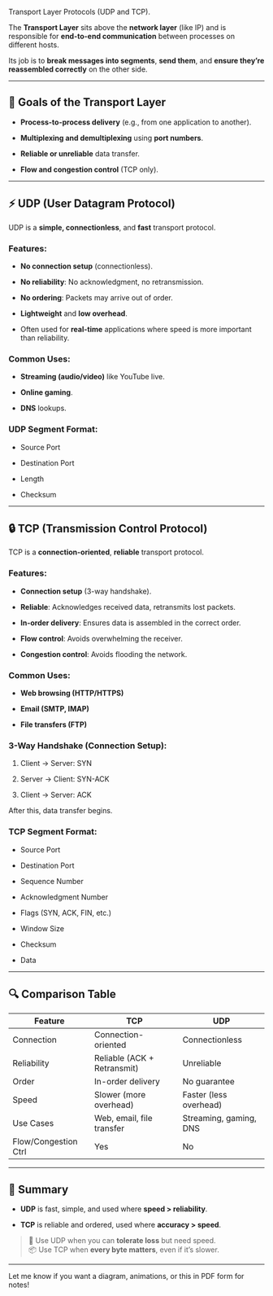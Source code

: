 Transport Layer Protocols (UDP and TCP).




The **Transport Layer** sits above the **network layer** (like IP) and is responsible for **end-to-end communication** between processes on different hosts.

Its job is to **break messages into segments**, **send them**, and **ensure they’re reassembled correctly** on the other side.

---

## 🎯 Goals of the Transport Layer

- **Process-to-process delivery** (e.g., from one application to another).
    
- **Multiplexing and demultiplexing** using **port numbers**.
    
- **Reliable or unreliable** data transfer.
    
- **Flow and congestion control** (TCP only).
    

---

## ⚡ UDP (User Datagram Protocol)

UDP is a **simple, connectionless**, and **fast** transport protocol.

### Features:

- **No connection setup** (connectionless).
    
- **No reliability**: No acknowledgment, no retransmission.
    
- **No ordering**: Packets may arrive out of order.
    
- **Lightweight** and **low overhead**.
    
- Often used for **real-time** applications where speed is more important than reliability.
    

### Common Uses:

- **Streaming (audio/video)** like YouTube live.
    
- **Online gaming**.
    
- **DNS** lookups.
    

### UDP Segment Format:

- Source Port
    
- Destination Port
    
- Length
    
- Checksum
    

---

## 🔒 TCP (Transmission Control Protocol)

TCP is a **connection-oriented**, **reliable** transport protocol.

### Features:

- **Connection setup** (3-way handshake).
    
- **Reliable**: Acknowledges received data, retransmits lost packets.
    
- **In-order delivery**: Ensures data is assembled in the correct order.
    
- **Flow control**: Avoids overwhelming the receiver.
    
- **Congestion control**: Avoids flooding the network.
    

### Common Uses:

- **Web browsing (HTTP/HTTPS)**
    
- **Email (SMTP, IMAP)**
    
- **File transfers (FTP)**
    

### 3-Way Handshake (Connection Setup):

1. Client → Server: SYN
    
2. Server → Client: SYN-ACK
    
3. Client → Server: ACK
    

After this, data transfer begins.

### TCP Segment Format:

- Source Port
    
- Destination Port
    
- Sequence Number
    
- Acknowledgment Number
    
- Flags (SYN, ACK, FIN, etc.)
    
- Window Size
    
- Checksum
    
- Data
    

---

## 🔍 Comparison Table

|Feature|TCP|UDP|
|---|---|---|
|Connection|Connection-oriented|Connectionless|
|Reliability|Reliable (ACK + Retransmit)|Unreliable|
|Order|In-order delivery|No guarantee|
|Speed|Slower (more overhead)|Faster (less overhead)|
|Use Cases|Web, email, file transfer|Streaming, gaming, DNS|
|Flow/Congestion Ctrl|Yes|No|

---

## 🧠 Summary

- **UDP** is fast, simple, and used where **speed > reliability**.
    
- **TCP** is reliable and ordered, used where **accuracy > speed**.
    

> 🎯 Use UDP when you can **tolerate loss** but need speed.  
> 📦 Use TCP when **every byte matters**, even if it’s slower.

---

Let me know if you want a diagram, animations, or this in PDF form for notes!